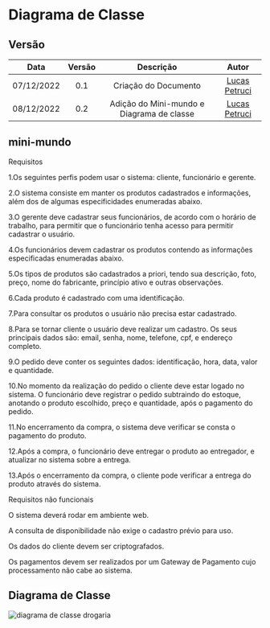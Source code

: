 

# Diagrama de Classe

## Versão
| Data | Versão | Descrição | Autor |
|:----:|:------:|:---------:|:---------:|
| 07/12/2022 | 0.1 | Criação do Documento | [Lucas Petruci](https://github.com/LucasPetruci) |
| 08/12/2022 | 0.2 | Adição do Mini-mundo e Diagrama de classe | [Lucas Petruci](https://github.com/LucasPetruci) |

## mini-mundo
Requisitos 

1.Os seguintes perfis podem usar o sistema: cliente, funcionário e gerente.

2.O sistema consiste em manter os produtos cadastrados e informações, além dos de algumas especificidades enumeradas abaixo.

3.O gerente deve cadastrar seus funcionários, de acordo com o horário de trabalho, para permitir que o funcionário tenha acesso para permitir cadastrar o usuário.

4.Os funcionários devem cadastrar os produtos contendo as informações especificadas enumeradas abaixo.

5.Os tipos de produtos são cadastrados a priori, tendo sua descrição, foto, preço, nome do fabricante, princípio ativo e outras observações.

6.Cada produto é cadastrado com uma identificação.

7.Para consultar os produtos o usuário não precisa estar cadastrado.

8.Para se tornar cliente o usuário deve realizar um cadastro. Os seus principais dados são: email, senha, nome, telefone, cpf, e endereço completo.
  
9.O pedido deve conter os seguintes dados: identificação, hora, data, valor e quantidade.

10.No momento da realização do pedido o cliente deve estar logado no sistema. O funcionário deve registrar o pedido subtraindo do estoque, anotando o produto escolhido, preço e quantidade, após o pagamento do pedido.

11.No encerramento da compra, o sistema deve verificar se consta o pagamento do produto.

12.Após a compra, o funcionário deve entregar o produto ao entregador, e atualizar no sistema sobre a entrega. 

13.Após o encerramento da compra, o cliente pode verificar a entrega do produto através do sistema. 


Requisitos não funcionais

O sistema deverá rodar em ambiente web.

A consulta de disponibilidade não exige o cadastro prévio para uso.

Os dados do cliente devem ser criptografados. 

Os pagamentos devem ser realizados por um Gateway de Pagamento cujo processamento não cabe ao sistema.



## Diagrama de Classe

![diagrama de classe drogaria](https://user-images.githubusercontent.com/99514230/206350525-4d891ee1-92a5-46f2-861c-3680cc1078e4.png)

